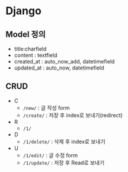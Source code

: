 # Django

## Model 정의

- title:charfield
- content : textfield
- created_at : auto_now_add, datetimefield
- updated_at : auto_now, datetimefield

## CRUD

- C
  - `/new/` : 글 작성 form
  - `/create/` : 저장 후 index로 보내기(redirect)
- R
  - `/1/`
- D
  - `/1/delete/` : 삭제 후 index로 보내기
- U
  - `/1/edit/` : 글 수정 form
  - `/1/update/` : 저장 후 Read로 보내기